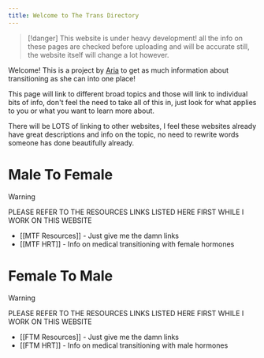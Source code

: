 ```yaml
---
title: Welcome to The Trans Directory
---
```

> [!danger]
> This website is under heavy development!
> all the info on these pages are checked before uploading and will be accurate still, the website itself will change a lot however.

Welcome! This is a project by [Aria](https://aria.coffee) to get as much information about transitioning as she can into one place!

This page will link to different broad topics and those will link to individual bits of info, don't feel the need to take all of this in, just look for what applies to you or what you want to learn more about.

There will be LOTS of linking to other websites, I feel these websites already have great descriptions and info on the topic, no need to rewrite words someone has done beautifully already.

# Male To Female

> [!warning]
> PLEASE REFER TO THE RESOURCES LINKS LISTED HERE FIRST WHILE I WORK ON THIS WEBSITE

- [[MTF Resources]] - Just give me the damn links 
- [[MTF HRT]] - Info on medical transitioning with female hormones

# Female To Male

> [!warning]
> PLEASE REFER TO THE RESOURCES LINKS LISTED HERE FIRST WHILE I WORK ON THIS WEBSITE

- [[FTM Resources]] - Just give me the damn links
- [[FTM HRT]] - Info on medical transitioning with male hormones